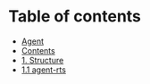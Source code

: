 # Table of contents

* [Agent](README.md)
* [Contents](contents.md)
* [1. Structure](1.-structure.md)
* [1.1 agent-rts](1.1-agent-rts.md)
